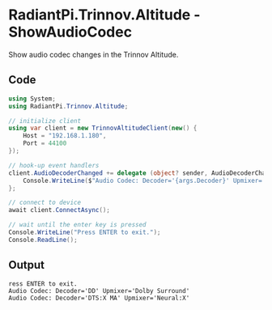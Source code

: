 # RadiantPi.Trinnov.Altitude - ShowAudioCodec

Show audio codec changes in the Trinnov Altitude.

## Code
```csharp
using System;
using RadiantPi.Trinnov.Altitude;

// initialize client
using var client = new TrinnovAltitudeClient(new() {
    Host = "192.168.1.180",
    Port = 44100
});

// hook-up event handlers
client.AudioDecoderChanged += delegate (object? sender, AudioDecoderChangedEventArgs args) {
    Console.WriteLine($"Audio Codec: Decoder='{args.Decoder}' Upmixer='{args.Upmixer}'");
};

// connect to device
await client.ConnectAsync();

// wait until the enter key is pressed
Console.WriteLine("Press ENTER to exit.");
Console.ReadLine();
```

## Output

```
ress ENTER to exit.
Audio Codec: Decoder='DD' Upmixer='Dolby Surround'
Audio Codec: Decoder='DTS:X MA' Upmixer='Neural:X'
```